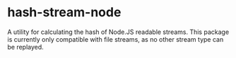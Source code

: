 # hash-stream-node

A utility for calculating the hash of Node.JS readable streams. This package is
currently only compatible with file streams, as no other stream type can be
replayed.
